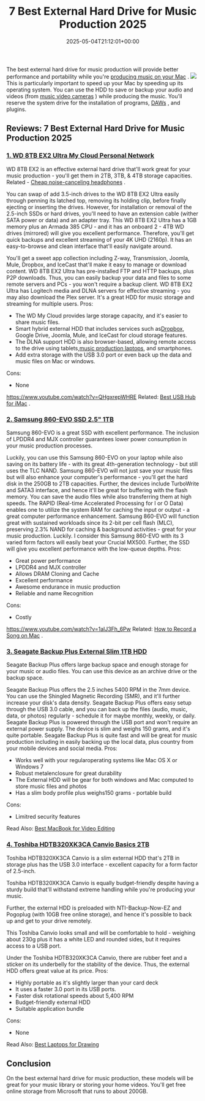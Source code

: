 ﻿---
layout: post
title: 7 Best External Hard Drive for Music Production 2025
date: '2025-05-04T21:12:01+00:00'
categories:
- Laptops
tags: []
slug: /best-external-hard-drive-for-music-production/
lastmod: 2025-05-07T12:21:23+03:00
---

The best external hard drive for music production will provide better performance and portability while you're
[producing music on your Mac](https://pestpolicy.com/best-mac-for-music-production/)
.
![](/assets/img/img/)
This is particularly important to speed up your Mac by speeding up its operating system.
You can use the HDD to save or backup your audio and videos (from
[music video cameras](https://pestpolicy.com/best-camera-for-music-videos/)
) while producing the music. You'll reserve the system drive for the installation of programs,
[DAWs](https://pestpolicy.com/best-daw-for-mac/)
, and plugins.
## Reviews: 7 Best External Hard Drive for Music Production 2025
### [1. WD 8TB EX2 Ultra My Cloud Personal Network](https://www.amazon.com/dp/B01AWH05GE/?tag=p-policy-20)
WD 8TB EX2
is an effective external hard drive that'll work great for your music production - you'll get them in 2TB, 3TB, & 4TB storage capacities. Related -
[Cheap noise-canceling headphones](https://pestpolicy.com/best-noise-cancelling-headphones-under-200/)
.

You can swap of add 3.5-inch drives to the WD 8TB EX2 Ultra easily through penning its latched top, removing its holding clip, before finally ejecting or inserting the drives.
However, for installation or removal of the 2.5-inch SSDs or hard drives, you'll need to have an extension cable (wither SATA power or data) and an adapter tray.
This
WD 8TB EX2 Ultra has a 1GB memory plus an Armada 385 CPU - and it has an onboard 2 - 4TB WD drives (mirrored) will give you excellent performance.
Therefore, you'll get quick backups and excellent streaming of your 4K UHD (2160p). It has an easy-to-browse and clean interface that'll easily navigate around.

You'll get a sweet app collection including Z-way, Transmission, Joomla, Mule, Dropbox, and IceCast that'll make it easy to manage or download content.
WD 8TB EX2 Ultra has pre-installed FTP and HTTP backups, plus P2P downloads. Thus, you can easily backup your data and files to some remote servers and PCs - you won't require a backup client.
WD 8TB EX2 Ultra has Logitech media and DLNA servers for effective streaming - you may also download the Plex server. It's a great HDD for music storage and streaming for multiple users.
Pros:
- The WD My Cloud provides large storage capacity, and it's easier to share music files.
- Smart hybrid external HDD that includes services such as[Dropbox](https://www.dropbox.com/), Google Drive, Joomla, Mule, and IceCast for cloud storage features.
- The DLNA support HDD is also browser-based, allowing remote access to the drive using tablets,[music production laptops](https://pestpolicy.com/best-laptop-for-music-production/), and smartphones.
- Add extra storage with the USB 3.0 port or even back up the data and music files on Mac or windows.

Cons:
- None

https://www.youtube.com/watch?v=QHgxrepWHRE
Related:
[Best USB Hub for iMac](https://pestpolicy.com/best-usb-hub-for-imac/)
.
### [2. Samsung 860-EVO SSD 2.5" 1TB](https://www.amazon.com/dp/B078DPCY3T/?tag=p-policy-20)
Samsung 860-EVO is a great SSD with excellent performance. The inclusion of LPDDR4 and MJX controller guarantees lower power consumption in your music production processes.

Luckily, you can use this Samsung 860-EVO on your laptop while also saving on its battery life - with its great 4th-generation technology - but still uses the TLC NAND.
Samsung 860-EVO will not just save your music files but will also enhance your computer's performance - you'll get the hard disk in the 250GB to 2TB capacities.
Further, the devices include TurboWrite and SATA3 interface, and hence it'll be great for buffering with the flash memory. You can save the audio files while also transferring them at high speeds.
The RAPID (Real-time Accelerated Processing for I or O Data) enables one to utilize the system RAM for caching the input or output - a great computer performance enhancement.
Samsung 860-EVO will function great with sustained workloads since its 2-bit per cell flash (MLC), preserving 2.3% NAND for caching & background activities - great for your music production.
Luckily. I consider this Samsung 860-EVO with its 3 varied form factors will easily beat your Crucial MX500. Further, the SSD will give you excellent performance with the low-queue depths.
Pros:
- Great power performance
- LPDDR4 and MJX controller
- Allows DRAM Cloning and Cache
- Excellent performance
- Awesome endurance in music production
- Reliable and name Recognition

Cons:
- Costly

https://www.youtube.com/watch?v=1alJ3Fh_6Pw
Related:
[How to Record a Song on Mac](https://pestpolicy.com/how-to-record-a-song-on-mac/)
.
### [3. Seagate Backup Plus External Slim 1TB HDD](https://www.amazon.com/dp/B07MY4KWFK/?tag=p-policy-20)
Seagate Backup Plus offers large backup space and enough storage for your music or audio files. You can use this device as an archive drive or the backup space.

Seagate Backup Plus offers the 2.5 inches 5400 RPM in the 7mm device. You can use the Shingled Magnetic Recording (SMR), and it'll further increase your disk's data density.
Seagate Backup Plus
offers easy setup through the
USB 3.0 cable, and you can back up the files (audio, music, data, or photos) regularly - schedule it for maybe monthly, weekly, or daily.
Seagate Backup Plus is powered through the USB port and won't require an external power supply. The device is slim and weighs 150 grams, and it's quite portable.
Seagate Backup Plus is quite fast and will be great for music
production including in easily backing up the local data, plus country from your mobile devices and social media.
Pros:
- Works well with your regularoperating systems like Mac OS X or Windows 7
- Robust metalenclosure for great durability
- The External HDD will be gear for both windows and Mac computed to store music files and photos
- Has a slim body profile plus weighs150 grams - portable build

Cons:
- Limitred security features

Read Also:
[Best MacBook for Video Editing](https://pestpolicy.com/best-macbook-for-video-editing/)
### [4. Toshiba HDTB320XK3CA Canvio Basics 2TB](https://www.amazon.com/dp/B00N2S6W86/?tag=p-policy-20)
Toshiba HDTB320XK3CA Canvio is a slim external HDD that's 2TB in storage plus has the USB 3.0 interface - excellent capacity for a form factor of 2.5-inch.

Toshiba HDTB320XK3CA Canvio is equally budget-friendly despite having a sturdy build that'll withstand extreme handling while you're producing your music.

Further, the external HDD is preloaded with NTI-Backup-Now-EZ and Pogoplug (with 10GB free online storage), and hence it's possible to back up and get to your drive remotely.

This Toshiba Canvio looks small and will be comfortable to hold - weighing about 230g plus it has a white LED and rounded sides, but it requires access to a USB port.

Under the Toshiba HDTB320XK3CA Canvio, there are rubber feet and a sticker on its underbelly for the stability of the device. Thus, the external HDD offers great value at its price.
Pros:
- Highly portable as it's slightly larger than your card deck
- It uses a faster 3.0 port in its USB ports.
- Faster disk rotational speeds about 5,400 RPM
- Budget-friendly external HDD
- Suitable application bundle

Cons:
- None

Read Also:
[Best Laptops for Drawing](https://pestpolicy.com/best-laptops-for-drawing/)
## Conclusion
On the best external hard drive for music production, these models will be great for your music library or storing your home videos.
You'll get free online storage from Microsoft that runs to about 200GB.